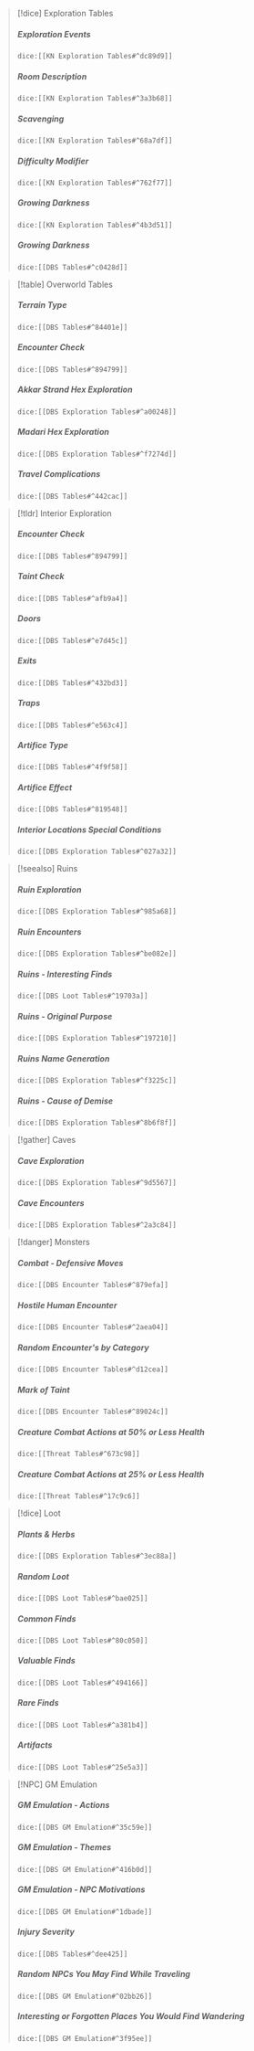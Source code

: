 > [!dice] Exploration Tables
> ##### Exploration Events
>`dice:[[KN Exploration Tables#^dc89d9]]`
>
>##### Room Description
>`dice:[[KN Exploration Tables#^3a3b68]]`
>
>##### Scavenging
>`dice:[[KN Exploration Tables#^68a7df]]`
>
>##### Difficulty Modifier
>`dice:[[KN Exploration Tables#^762f77]]`
>
>##### Growing Darkness
>`dice:[[KN Exploration Tables#^4b3d51]]`
>
>##### Growing Darkness
>`dice:[[DBS Tables#^c0428d]]`

> [!table] Overworld Tables
> ##### Terrain Type
>`dice:[[DBS Tables#^84401e]]`
>
>##### Encounter Check
>`dice:[[DBS Tables#^894799]]`
>
>#####  Akkar Strand Hex Exploration
>`dice:[[DBS Exploration Tables#^a00248]]`
>
>#####  Madari Hex Exploration
>`dice:[[DBS Exploration Tables#^f7274d]]`
>
>##### Travel Complications
>`dice:[[DBS Tables#^442cac]]`
>

>[!tldr] Interior Exploration
>##### Encounter Check
>`dice:[[DBS Tables#^894799]]`
>
>##### Taint Check
>`dice:[[DBS Tables#^afb9a4]]`
>
>##### Doors
>`dice:[[DBS Tables#^e7d45c]]`
>
>##### Exits
>`dice:[[DBS Tables#^432bd3]]`
>
>##### Traps
>`dice:[[DBS Tables#^e563c4]]`
>
>##### Artifice Type
>`dice:[[DBS Tables#^4f9f58]]`
>
>##### Artifice Effect
>`dice:[[DBS Tables#^819548]]`
>
>##### Interior Locations Special Conditions
>`dice:[[DBS Exploration Tables#^027a32]]`

>[!seealso] Ruins
>##### Ruin Exploration
>`dice:[[DBS Exploration Tables#^985a68]]`
>
>##### Ruin Encounters
>`dice:[[DBS Exploration Tables#^be082e]]`
>
>##### Ruins - Interesting Finds
>`dice:[[DBS Loot Tables#^19703a]]`
>
>##### Ruins - Original Purpose
>`dice:[[DBS Exploration Tables#^197210]]`
>
>##### Ruins Name Generation
>`dice:[[DBS Exploration Tables#^f3225c]]`
>
>##### Ruins - Cause of Demise
>`dice:[[DBS Exploration Tables#^8b6f8f]]`


> [!gather] Caves
>##### Cave Exploration
>`dice:[[DBS Exploration Tables#^9d5567]]`
>
>##### Cave Encounters
>`dice:[[DBS Exploration Tables#^2a3c84]]`


> [!danger] Monsters
>##### Combat - Defensive Moves
>`dice:[[DBS Encounter Tables#^879efa]]`
>
>##### Hostile Human Encounter
>`dice:[[DBS Encounter Tables#^2aea04]]`
>
>##### Random Encounter's by Category 
>`dice:[[DBS Encounter Tables#^d12cea]]`
>
>##### Mark of Taint
>`dice:[[DBS Encounter Tables#^89024c]]`
>
> ##### Creature Combat Actions at 50% or Less Health
>`dice:[[Threat Tables#^673c98]]`
>
> ##### Creature Combat Actions at 25% or Less Health
>`dice:[[Threat Tables#^17c9c6]]`


>[!dice] Loot
>
>##### Plants & Herbs
>`dice:[[DBS Exploration Tables#^3ec88a]]`
>
>##### Random Loot
>`dice:[[DBS Loot Tables#^bae025]]`
>
>##### Common Finds
>`dice:[[DBS Loot Tables#^80c050]]`
>
>##### Valuable Finds
>`dice:[[DBS Loot Tables#^494166]]`
>
>#####  Rare Finds
>`dice:[[DBS Loot Tables#^a381b4]]`
>
>##### Artifacts
>`dice:[[DBS Loot Tables#^25e5a3]]`


>[!NPC] GM Emulation
>
>##### GM Emulation - Actions
>`dice:[[DBS GM Emulation#^35c59e]]`
>
>##### GM Emulation - Themes
>`dice:[[DBS GM Emulation#^416b0d]]`
>
>##### GM Emulation - NPC Motivations
>`dice:[[DBS GM Emulation#^1dbade]]`
>
>##### Injury Severity
>`dice:[[DBS Tables#^dee425]]`
>
>##### Random NPCs You May Find While Traveling
>`dice:[[DBS GM Emulation#^02bb26]]`
>
>##### Interesting or Forgotten Places You Would Find Wandering
>`dice:[[DBS GM Emulation#^3f95ee]]`
